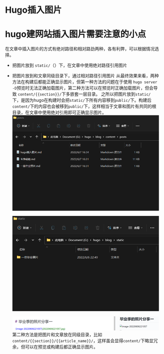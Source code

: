 # Hugo插入图片


# hugo建网站插入图片需要注意的小点

在文章中插入图片的方式有绝对路径和相对路劲两种，各有利弊，可以根据情况选择。

* 把图片放到 `static/`（）下，在文章中使用绝对路径引用图片
* 把图片放到和文章同级目录下，通过相对路径引用图片
  从最终效果来看，两种方法在构建后都能正确显示图片，但第一种方法的问题在于使用 `hugo server -D`预览时无法正确加载图片，第二种方法可以在预览时正确加载图片，但会导致 `content/{{section}}/`下多嵌套一层目录。
  之所以把图片放到`static/`下，是因为hugo在构建时会把`static/`下所有内容移到`public/`下。构建后`content/`下的内容也会被移到`public/`下，这样相当于文章和图片有共同的根目录，在文章中使用绝对引用即可正确显示图片。
  ![image-posts文件夹](posts.png)
  
  ![image-statics文件夹](照片.png)
  
  ![image-相对路劲插入](照片2.png)
  第二种方法是把图片和文章放在同级目录，比如`content/{{section}}/{{article_name}}/`，这样虽会显得`content/`下略显冗余，但可以在预览或构建后都正确显示图片。

<!--more-->


